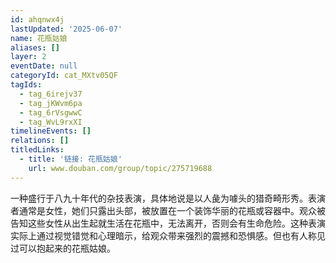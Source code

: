 ```yaml
---
id: ahqnwx4j
lastUpdated: '2025-06-07'
name: 花瓶姑娘
aliases: []
layer: 2
eventDate: null
categoryId: cat_MXtv05QF
tagIds:
  - tag_6irejv37
  - tag_jKWvm6pa
  - tag_6rVsgwwC
  - tag_WvL9rxXI
timelineEvents: []
relations: []
titledLinks:
  - title: '链接: 花瓶姑娘'
    url: www.douban.com/group/topic/275719688
---
```

一种盛行于八九十年代的杂技表演，具体地说是以人彘为噱头的猎奇畸形秀。表演者通常是女性，她们只露出头部，被放置在一个装饰华丽的花瓶或容器中。观众被告知这些女性从出生起就生活在花瓶中，无法离开，否则会有生命危险。这种表演实际上通过视觉错觉和心理暗示，给观众带来强烈的震撼和恐惧感。但也有人称见过可以抱起来的花瓶姑娘。
